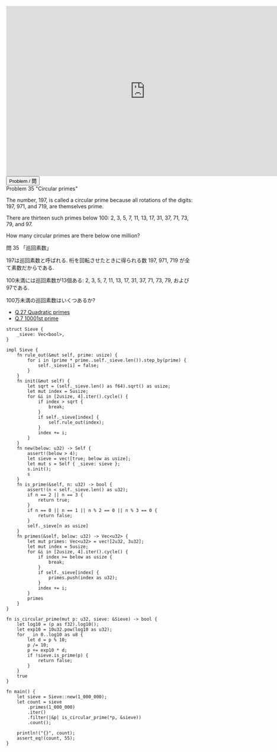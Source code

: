 <html><iframe src="https://docs.google.com/presentation/d/e/2PACX-1vQLeZrSYtP510YH7LfGMCBW4uvSbPXf5DK_l9J6Iqv0WJ28lz1NCES2x7NXZLRtAUHdiFRNNQf4rmxw/embed?start=false&loop=false&delayms=60000" frameborder="0" width="750" height="460" allowfullscreen="true" mozallowfullscreen="true" webkitallowfullscreen="true"></iframe></html>

<html>
<button class="accordion" onclick="toggle('the-accordion');">Problem / 問</button>
<div id="the-accordion" class="panel w3-hide">
Problem 35 "Circular primes"

<p>The number, 197, is called a circular prime because all rotations of the digits: 197, 971, and 719, are themselves prime.</p>
<p>There are thirteen such primes below 100: 2, 3, 5, 7, 11, 13, 17, 31, 37, 71, 73, 79, and 97.</p>
<p>How many circular primes are there below one million?</p>


問 35 「巡回素数」

197は巡回素数と呼ばれる. 桁を回転させたときに得られる数 197, 971, 719 が全て素数だからである.

100未満には巡回素数が13個ある: 2, 3, 5, 7, 11, 13, 17, 31, 37, 71, 73, 79, および97である.

100万未満の巡回素数はいくつあるか?

</div>
</html>


- [Q.27 Quadratic primes](./e27.md)
- [Q.7 10001st prime](./e7.md)

```rust,editable
struct Sieve {
    _sieve: Vec<bool>,
}

impl Sieve {
    fn rule_out(&mut self, prime: usize) {
        for i in (prime * prime..self._sieve.len()).step_by(prime) {
            self._sieve[i] = false;
        }
    }
    fn init(&mut self) {
        let sqrt = (self._sieve.len() as f64).sqrt() as usize;
        let mut index = 5usize;
        for &i in [2usize, 4].iter().cycle() {
            if index > sqrt {
                break;
            }
            if self._sieve[index] {
                self.rule_out(index);
            }
            index += i;
        }
    }
    fn new(below: u32) -> Self {
        assert!(below > 4);
        let sieve = vec![true; below as usize];
        let mut s = Self { _sieve: sieve };
        s.init();
        s
    }
    fn is_prime(&self, n: u32) -> bool {
        assert!(n < self._sieve.len() as u32);
        if n == 2 || n == 3 {
            return true;
        }
        if n == 0 || n == 1 || n % 2 == 0 || n % 3 == 0 {
            return false;
        }
        self._sieve[n as usize]
    }
    fn primes(&self, below: u32) -> Vec<u32> {
        let mut primes: Vec<u32> = vec![2u32, 3u32];
        let mut index = 5usize;
        for &i in [2usize, 4].iter().cycle() {
            if index >= below as usize {
                break;
            }
            if self._sieve[index] {
                primes.push(index as u32);
            }
            index += i;
        }
        primes
    }
}

fn is_circular_prime(mut p: u32, sieve: &Sieve) -> bool {
    let log10 = (p as f32).log10();
    let exp10 = 10u32.pow(log10 as u32);
    for _ in 0..log10 as u8 {
        let d = p % 10;
        p /= 10;
        p += exp10 * d;
        if !sieve.is_prime(p) {
            return false;
        }
    }
    true
}

fn main() {
    let sieve = Sieve::new(1_000_000);
    let count = sieve
        .primes(1_000_000)
        .iter()
        .filter(|&p| is_circular_prime(*p, &sieve))
        .count();

    println!("{}", count);
    assert_eq!(count, 55);
}
```
